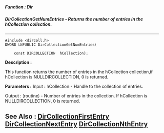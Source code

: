 ##### Function : Dir
##### DirCollectionGetNumEntries - Returns the number of entries in the hCollection collection. 
---
```
#include <dircoll.h>
DWORD LNPUBLIC DirCollectionGetNumEntries(

	const DIRCOLLECTION  hCollection);
```
**Description :**

This function returns the number of entries in the hCollection collection,if 
hCollection is NULLDIRCOLLECTION, 0 is returned. 

**Parameters :**
Input :
hCollection  -  Handle to the collection of entries.

Output :
(routine)  -  Number of entries in the collection. If hCollection is NULLDIRCOLLECTION, 0 is returned. 



**See Also :**
[DirCollectionFirstEntry](/reference/Func/DirCollectionFirstEntry)
[DirCollectionNextEntry](/reference/Func/DirCollectionNextEntry)
[DirCollectionNthEntry](/reference/Func/DirCollectionNthEntry)
---
